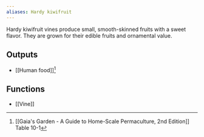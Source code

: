 ```yaml
---
aliases: Hardy kiwifruit
---
```

Hardy kiwifruit vines produce small, smooth-skinned fruits with a sweet flavor. They are grown for their edible fruits and ornamental value.
## Outputs
- [[Human food]][^1]
## Functions
- [[Vine]]

[^1]: [[Gaia's Garden - A Guide to Home-Scale Permaculture, 2nd Edition]] Table 10-1
